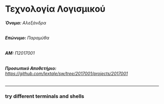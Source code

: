 # Τεχνολογία Λογισμικού
###### **Όνομα:** Αλεξάνδρα
###### **Επώνυμο:** Παραμύθα
###### **ΑΜ:** Π2017001
###### **Προσωπικό Αποθετήριο:** https://github.com/lextale/sw/tree/2017001/projects/2017001

___

### try different terminals and shells
